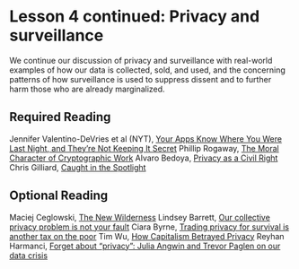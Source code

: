 # Lesson 4 continued: Privacy and surveillance

We continue our discussion of privacy and surveillance with real-world examples of how our data is collected, sold, and used, and the concerning patterns of how surveillance is used to suppress dissent and to further harm those who are already marginalized.

## Required Reading
Jennifer Valentino-DeVries et al (NYT), [Your Apps Know Where You Were Last Night, and They’re Not Keeping It Secret](https://www.nytimes.com/interactive/2018/12/10/business/location-data-privacy-apps.html)
Phillip Rogaway, [The Moral Character of Cryptographic Work](https://web.cs.ucdavis.edu/~rogaway/papers/moral-fn.pdf)
Alvaro Bedoya, [Privacy as a Civil Right](https://papers.ssrn.com/sol3/papers.cfm?abstract_id=3599201)
Chris Gilliard, [Caught in the Spotlight](https://urbanomnibus.net/2020/01/caught-in-the-spotlight/)

## Optional Reading
Maciej Ceglowski, [The New Wilderness](https://idlewords.com/2019/06/the_new_wilderness.htm)
Lindsey Barrett, [Our collective privacy problem is not your fault](https://www.fastcompany.com/90447583/our-collective-privacy-problem-is-not-your-fault)
Ciara Byrne, [Trading privacy for survival is another tax on the poor](https://www.fastcompany.com/90317495/another-tax-on-the-poor-surrendering-privacy-for-survival)
Tim Wu, [How Capitalism Betrayed Privacy](https://www.nytimes.com/2019/04/10/opinion/sunday/privacy-capitalism.html)
Reyhan Harmanci, [Forget about “privacy”: Julia Angwin and Trevor Paglen on our data crisis](https://www.fastcompany.com/90337954/who-cares-about-liberty-julia-angwin-and-trevor-paglen-on-privacy-surveillance-and-the-mess-were-in)



